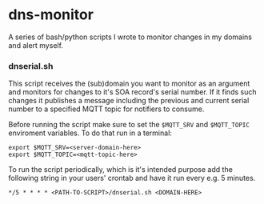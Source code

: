 # dns-monitor
A series of bash/python scripts I wrote to monitor changes in my domains and alert myself.

### dnserial.sh
This script receives the (sub)domain you want to monitor as an argument and monitors for changes to it's SOA record's serial number. If it finds such changes it publishes a message including the previous and current serial number to a specified MQTT topic for notifiers to consume.

Before running the script make sure to set the `$MQTT_SRV` and `$MQTT_TOPIC` enviroment variables. To do that run in a terminal:

    export $MQTT_SRV=<server-domain-here>
    export $MQTT_TOPIC=<mqtt-topic-here>

To run the script periodically, which is it's intended purpose add the following string in your users' crontab and have it run every e.g. 5 minutes.

``*/5 * * * * <PATH-TO-SCRIPT>/dnserial.sh <DOMAIN-HERE>``
